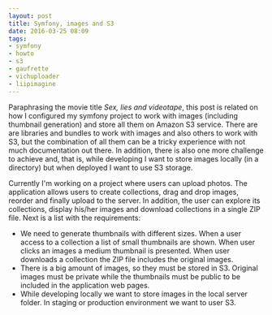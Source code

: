 ```yaml
---
layout: post
title: Symfony, images and S3
date: 2016-03-25 08:09
tags:
- symfony
- howto
- s3
- gaufrette
- vichuploader
- liipimagine
---
```


Paraphrasing the movie title *Sex, lies and videotape*, this post is related on how I configured my symfony project to work with images (including thumbnail generation) and store all them on Amazon S3 service. There are are libraries and bundles to work with images and also others to work with S3, but the combination of all them can be a tricky experience with not much documentation out there. In addition, there is also one more challenge to achieve and, that is, while developing I want to store images locally (in a directory) but when deployed I want to use S3 storage.

Currently I'm working on a project where users can upload photos. The application allows users to create collections, drag and drop images, reorder and finally upload to the server. In addition, the user can explore its collections, display his/her images and download collections in a single ZIP file. Next is a list with the requirements:

- We need to generate thumbnails with different sizes. When a user access to a collection a list of small thumbnails are shown. When user clicks an images a medium thumbnail is presented. When user downloads a collection the ZIP file includes the original images.
- There is a big amount of images, so they must be stored in S3. Original images must be private while the thumbnails must be public to be included in the application web pages.
- While developing locally we want to store images in the local server folder. In staging or production environment we want to user S3.



[gaufrette]: https://github.com/KnpLabs/Gaufrette
[uploader]: https://github.com/dustin10/VichUploaderBundle
[imagine]: https://github.com/liip/LiipImagineBundle
